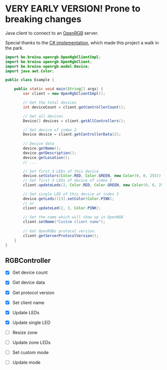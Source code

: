 VERY EARLY VERSION! Prone to breaking changes
===

Java client to connect to an [OpenRGB](https://gitlab.com/CalcProgrammer1/OpenRGB) server.

Special thanks to the [C# implementation](https://github.com/diogotr7/OpenRGB.NET), which made this project a walk in the park.

```java
import be.breina.openrgb.OpenRgbClientImpl;
import be.breina.openrgb.OpenRgbClient;
import be.breina.openrgb.model.Device;
import java.awt.Color;

public class Example {

    public static void main(String[] args) {
        var client = new OpenRgbClientImpl();

        // Get the total devices
        int deviceCount = client.getControllerCount();

        // Get all devices
        Device[] devices = client.getAllControllers();

        // Get device of index 2
        Device device = client.getControllerData(2);
        
        // Device data
        device.getName();
        device.getDescription();
        device.getLocation();
        // ...

        // Set first 3 LEDs of this device
        device.setColors(Color.RED, Color.GREEN, new Color(0, 0, 255));
        // Set first 3 LEDs of device of index 2
        client.updateLeds(2, Color.RED, Color.GREEN, new Color(0, 0, 255));

        // Set single LED of this device at index 3
        device.getLeds()[3].setColor(Color.PINK);
        // or
        client.updateLed(2, 3, Color.PINK);
        
        // Set the name which will show up in OpenRGB
        client.setName("Custom client name");
        
        // Get OpenRGBs protocol version.
        client.getServerProtocolVersion();
    }
}
```

RGBController
---
- [x] Get device count
- [x] Get device data
- [x] Get protocol version
- [x] Set client name
- [x] Update LEDs
- [x] Update single LED
- [ ] Resize zone
- [ ] Update zone LEDs
- [ ] Set custom mode
- [ ] Update mode


